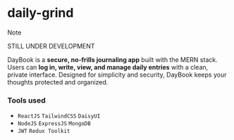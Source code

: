 # daily-grind

> [!NOTE]
> STILL UNDER DEVELOPMENT

DayBook is a **secure, no-frills journaling app** built with the MERN stack. Users can **log in, write, view, and manage daily entries** with a clean, private interface. Designed for simplicity and security, DayBook keeps your thoughts protected and organized.

### Tools used
- `ReactJS` `TailwindCSS` `DaisyUI`
- `NodeJS` `ExpressJS` `MongoDB`
- `JWT` `Redux Toolkit`
